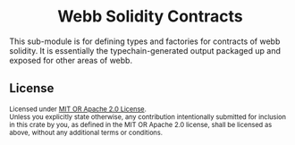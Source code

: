<h1 align="center">Webb Solidity Contracts</h1>

This sub-module is for defining types and factories for contracts of webb solidity.
It is essentially the typechain-generated output packaged up and exposed for other areas of webb.

## License 

<sup>
Licensed under <a href="LICENSE">MIT OR Apache 2.0 License</a>.
</sup>

<br/>

<sub>
Unless you explicitly state otherwise, any contribution intentionally submitted for inclusion in this crate by you, as defined in the MIT OR Apache 2.0 license, shall be licensed as above, without any additional terms or conditions.
</sub>

